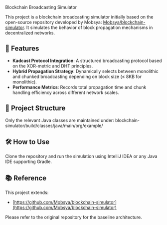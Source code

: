 
Blockchain Broadcasting Simulator

This project is a blockchain broadcasting simulator initially based on the open-source repository developed by Mobsya: [Mobsya/blockchain-simulator](https://github.com/Mobsya/blockchain-simulator). It simulates the behavior of block propagation mechanisms in decentralized networks.

## 🧩 Features

- **Kadcast Protocol Integration**: A structured broadcasting protocol based on the XOR-metric and DHT principles.
- **Hybrid Propagation Strategy**: Dynamically selects between monolithic and chunked broadcasting depending on block size (≤ 8KB for monolithic).
- **Performance Metrics**: Records total propagation time and chunk handling efficiency across different network scales.

## 📁 Project Structure

Only the relevant Java classes are maintained under: blockchain-simulator/build/classes/java/main/org/example/

## 🛠 How to Use

Clone the repository and run the simulation using IntelliJ IDEA or any Java IDE supporting Gradle.

## 📚 Reference

This project extends:
- [https://github.com/Mobsya/blockchain-simulator](https://github.com/Mobsya/blockchain-simulator)

Please refer to the original repository for the baseline architecture.
